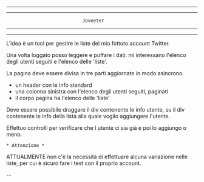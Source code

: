 **********************************************************************
**********************************************************************

								Joveeter

**********************************************************************
**********************************************************************

L'idea è un tool per gestire le liste del mio fottuto account Twitter.

Una volta loggato posso leggere e puffare i dati:
mi interessano l'elenco degli utenti seguiti e l'elenco delle 'liste'.

La pagina deve essere divisa in tre parti aggiornate in modo asincrono.
- un header con le info standard
- una colonna sinistra con l'elenco degli utenti seguiti, paginati
- il corpo pagina ha l'elenco delle 'liste'

Deve essere possibile draggare il div contenente le info utente, su
il div contenente le info della lista alla quale voglio aggiungere 
l'utente.

Effettuo controlli per verificare che l utente ci sia già e poi lo 
aggiungo o meno.

	* Attenzione *

ATTUALMENTE non c'è la necessità di effettuare alcuna variazione nelle
liste, per cui è sicuro fare i test con il proprio account.

--